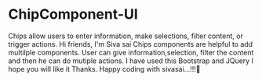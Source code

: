 # ChipComponent-UI
Chips allow users to enter information, make selections, filter content, or trigger actions.
Hi friends, I'm Siva sai
Chips components are helpful to add multilple components. User can give information,selection, filter the content and then he can do mutiple actions.
I have used this Bootstrap and JQuery
I hope you will like it
Thanks. Happy coding with sivasai...!!!🙂
